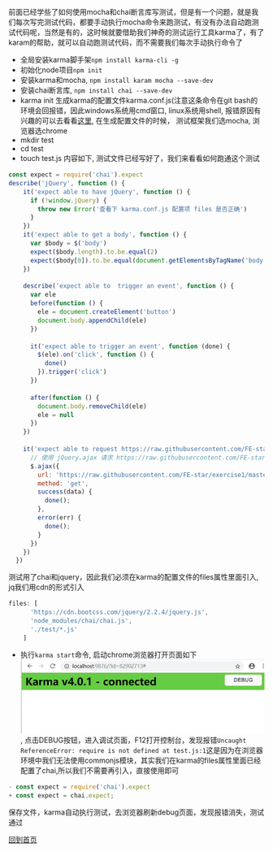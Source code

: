 前面已经学些了如何使用mocha和chai断言库写测试，但是有一个问题，就是我们每次写完测试代码，都要手动执行mocha命令来跑测试，有没有办法自动跑测试代码呢，当然是有的，这时候就要借助我们神奇的测试运行工具karma了，有了karam的帮助，就可以自动跑测试代码，而不需要我们每次手动执行命令了
* 全局安装karma脚手架`npm install karma-cli -g`
* 初始化node项目`npm init`
* 安装karma和mocha, `npm install karam mocha --save-dev`
* 安装chai断言库, `npm install chai --save-dev`
* karma init 生成karma的配置文件karma.conf.js(注意这条命令在git bash的环境会回报错，因此windows系统用cmd窗口, linux系统用shell, 报错原因有兴趣的可以去看看[这里](https://github.com/karma-runner/karma/issues/1724), 在生成配置文件的时候， 测试框架我们选mocha, 浏览器选chrome
* mkdir test
* cd test
* touch test.js
内容如下, 测试文件已经写好了，我们来看看如何跑通这个测试
```javascript
const expect = require('chai').expect
describe('jQuery', function () {
    it('expect able to have jQuery', function () {
      if (!window.jQuery) {
        throw new Error('查看下 karma.conf.js 配置项 files 是否正确')
      }
    })
    it('expect able to get a body', function () {
      var $body = $('body')
      expect($body.length).to.be.equal(2)
      expect($body[0]).to.be.equal(document.getElementsByTagName('body')[0])
    })
  
    describe('expect able to  trigger an event', function () {
      var ele
      before(function () {
        ele = document.createElement('button')
        document.body.appendChild(ele)
      })
  
      it('expect able to trigger an event', function (done) {
        $(ele).on('click', function () {
          done()
        }).trigger('click')
      })
  
      after(function () {
        document.body.removeChild(ele)
        ele = null
      })
    })
  
    it('expect able to request https://raw.githubusercontent.com/FE-star/exercise1/master/test/test.js', function (done) {
      // 使用 jQuery.ajax 请求 https://raw.githubusercontent.com/FE-star/exercise1/master/test/test.js，并验证是否拿到文件
      $.ajax({
        url: 'https://raw.githubusercontent.com/FE-star/exercise1/master/test/test.js',
        method: 'get',
        success(data) {
          done();
        },
        error(err) {
          done();
        }
      })
    })
  })
```
测试用了chai和jquery，因此我们必须在karma的配置文件的files属性里面引入, jq我们用cdn的形式引入
```javascript
files: [
      'https://cdn.bootcss.com/jquery/2.2.4/jquery.js', 
      'node_modules/chai/chai.js',
      './test/*.js' 
    ]
```
* 执行`karma start`命令, 启动chrome浏览器打开页面如下
![karma](./images/karma.png),
点击DEBUG按钮，进入调试页面，F12打开控制台，发现报错`Uncaught ReferenceError: require is not defined
    at test.js:1`这是因为在浏览器环境中我们无法使用commonjs模块，其实我们在karma的files属性里面已经配置了chai,所以我们不需要再引入，直接使用即可
```javascript
- const expect = require('chai').expect 
+ const expect = chai.expect;
```
保存文件，karma自动执行测试，去浏览器刷新debug页面，发现报错消失，测试通过

[回到首页](../README.md/#前端测试教程)